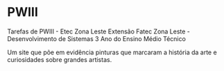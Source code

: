 # PWIII
Tarefas de PWIII - Etec Zona Leste Extensão Fatec Zona Leste - Desenvolvimento de Sistemas 3 Ano do Ensino Médio Técnico

Um site que põe em evidência pinturas que marcaram a história da arte e curiosidades sobre grandes artistas.

